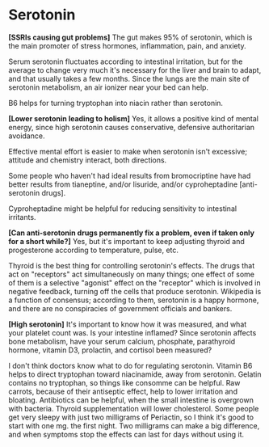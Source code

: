 # Serotonin

**[SSRIs causing gut problems]**
The gut makes 95% of serotonin, which is the main promoter of stress hormones, inflammation, pain, and anxiety.

Serum serotonin fluctuates according to intestinal irritation, but for the average to change very much it's necessary for the liver and brain to adapt, and that usually takes a few months. Since the lungs are the main site of serotonin metabolism, an air ionizer near your bed can help.

B6 helps for turning tryptophan into niacin rather than serotonin.

**[Lower serotonin leading to holism]**
Yes, it allows a positive kind of mental energy, since high serotonin causes conservative, defensive authoritarian avoidance.

Effective mental effort is easier to make when serotonin isn't excessive; attitude and chemistry interact, both directions.

Some people who haven't had ideal results from bromocriptine have had better results from tianeptine, and/or lisuride, and/or cyproheptadine [anti-serotonin drugs].

Cyproheptadine might be helpful for reducing sensitivity to intestinal irritants.

**[Can anti-serotonin drugs permanently fix a problem, even if taken only for a short while?]**
Yes, but it's important to keep adjusting thyroid and progesterone according to temperature, pulse, etc.

Thyroid is the best thing for controlling serotonin's effects. The drugs that act on "receptors" act simultaneously on many things; one effect of some of them is a selective "agonist" effect on the "receptor" which is involved in negative feedback, turning off the cells that produce serotonin. Wikipedia is a function of consensus; according to them, serotonin is a happy hormone, and there are no conspiracies of government officials and bankers.

**[High serotonin]**
It's important to know how it was measured, and what your platelet count was. Is your intestine inflamed? Since serotonin affects bone metabolism, have your serum calcium, phosphate, parathyroid hormone, vitamin D3, prolactin, and cortisol been measured?

I don't think doctors know what to do for regulating serotonin. Vitamin B6 helps to direct tryptophan toward niacinamide, away from serotonin. Gelatin contains no tryptophan, so things like consomme can be helpful. Raw carrots, because of their antiseptic effect, help to lower irritation and bloating. Antibiotics can be helpful, when the small intestine is overgrown with bacteria. Thyroid supplementation will lower cholesterol. Some people get very sleepy with just two milligrams of Periactin, so I think it's good to start with one mg. the first night. Two milligrams can make a big difference, and when symptoms stop the effects can last for days without using it.